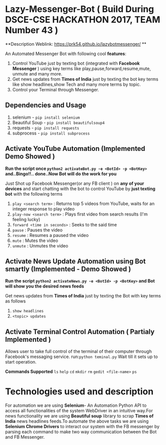 # Lazy-Messenger-Bot ( Build During DSCE-CSE HACKATHON 2017, TEAM Number 43 )

**Description Weblink: https://prk54.github.io/lazybotmessenger/ **

An Automated Messenger Bot with following cool **features**:
1. Control YouTube just by texting bot (integrated with  **Facebook Messenger** ) using key terms like play,pause,forward,resume,mute, unmute and many more.
2. Get news updates  from **Times of India**  just by texting the bot key terms like show headlines,show Tech and many more terms by topic.
3. Control your Terminal through Messenger.

## Dependencies and Usage

1. selenium - `pip install selenium`
2. Beautiful Soup - `pip install beautifulsoup4`
3. requests - `pip install requests`
4. subprocess - `pip install subprocess`

## Activate YouTube Automation (Implemented Demo Showed )

**Run the script once `python2 activateBot.py -e <BotId> -p <BotKey>` and..Bingo!!.. done..Now Bot will do the work for you**

Just Shot up Facebook Messenger(or any FB client ) on **any of your devices** and start chatting with the bot to control YouTube by **just texting bot** with the following terms
1. `play <search term>` : Returns top 5 videos from YouTube, waits for an integer response to play video
2. `play-now <search term>` : Plays first video from search results (I'm feeling lucky)
3. `forward <time in seconds>` : Seeks to the said time
4. `pause` : Pauses the video
5. `resume` : Resumes a paused the video
6. `mute` : Mutes the video
7. `unmute` : Unmutes the video

## Activate News Update Automation using Bot smartly (Implemented - Demo Showed )

**Run the script `python2 activateNews.py -e <BotId> -p <BotKey>` and Bot will show you the desired news feeds**

Get news updates from **Times of India** just by texting the Bot with key terms as follows
1. `show headlines`
2. `<topic> updates`

## Activate Terminal Control Automation ( Partialy Implemented  )

Allows user to take full control of the terminal of their computer through Facebook's messaging service.
run:`python teminal.py`
Wait till it sets up to start operation.

**Commands Supported**
`ls`  `help` `cd` `mkdir` `rm` `gedit <file-name>` `ps` 


# Technologies used and description

For automation we are using **Selenium**- An Automation Python API to access all functionalities of the system WebDriver in an intuitive way.For news functionality we are using **Beautiful soup** library to scrap **Times of India** news headlines feeds.To automate the above tasks we are using **Selenium Chrome Drivers** to interact our system with the FB messenger by parsing each command to make two way communication between the Bot and FB Messenger.

